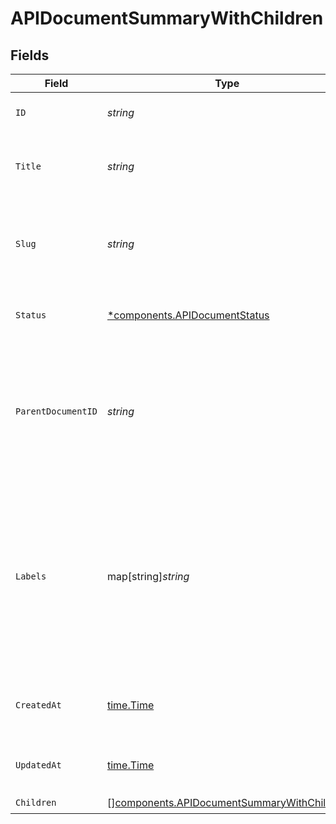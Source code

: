 # APIDocumentSummaryWithChildren


## Fields

| Field                                                                                                                                                                                                                             | Type                                                                                                                                                                                                                              | Required                                                                                                                                                                                                                          | Description                                                                                                                                                                                                                       | Example                                                                                                                                                                                                                           |
| --------------------------------------------------------------------------------------------------------------------------------------------------------------------------------------------------------------------------------- | --------------------------------------------------------------------------------------------------------------------------------------------------------------------------------------------------------------------------------- | --------------------------------------------------------------------------------------------------------------------------------------------------------------------------------------------------------------------------------- | --------------------------------------------------------------------------------------------------------------------------------------------------------------------------------------------------------------------------------- | --------------------------------------------------------------------------------------------------------------------------------------------------------------------------------------------------------------------------------- |
| `ID`                                                                                                                                                                                                                              | *string*                                                                                                                                                                                                                          | :heavy_check_mark:                                                                                                                                                                                                                | The API document identifier.                                                                                                                                                                                                      | de5c9818-be5c-42e6-b514-e3d4bc30ddeb                                                                                                                                                                                              |
| `Title`                                                                                                                                                                                                                           | *string*                                                                                                                                                                                                                          | :heavy_check_mark:                                                                                                                                                                                                                | The title of the document. Used to populate the `<title>` tag for the page                                                                                                                                                        | API Document                                                                                                                                                                                                                      |
| `Slug`                                                                                                                                                                                                                            | *string*                                                                                                                                                                                                                          | :heavy_check_mark:                                                                                                                                                                                                                | The `slug` is used in generated URLs to provide human readable paths.<br/><br/>Defaults to `slugify(title)`<br/>                                                                                                                  | api-document                                                                                                                                                                                                                      |
| `Status`                                                                                                                                                                                                                          | [*components.APIDocumentStatus](../../models/components/apidocumentstatus.md)                                                                                                                                                     | :heavy_minus_sign:                                                                                                                                                                                                                | If `status=published` the document will be visible in your live portal                                                                                                                                                            |                                                                                                                                                                                                                                   |
| `ParentDocumentID`                                                                                                                                                                                                                | *string*                                                                                                                                                                                                                          | :heavy_check_mark:                                                                                                                                                                                                                | API Documents may be rendered as a tree of files.<br/><br/>Specify the `id` of another API Document as the `parent_document_id` to add some heirarchy do your documents.<br/>                                                     | <nil>                                                                                                                                                                                                                             |
| `Labels`                                                                                                                                                                                                                          | map[string]*string*                                                                                                                                                                                                               | :heavy_check_mark:                                                                                                                                                                                                                | Labels store metadata of an entity that can be used for filtering an entity list or for searching across entity types. <br/><br/>Keys must be of length 1-63 characters, and cannot start with "kong", "konnect", "mesh", "kic", or "_".<br/> | {<br/>"env": "test"<br/>}                                                                                                                                                                                                         |
| `CreatedAt`                                                                                                                                                                                                                       | [time.Time](https://pkg.go.dev/time#Time)                                                                                                                                                                                         | :heavy_check_mark:                                                                                                                                                                                                                | An ISO-8601 timestamp representation of entity creation date.                                                                                                                                                                     | 2022-11-04T20:10:06.927Z                                                                                                                                                                                                          |
| `UpdatedAt`                                                                                                                                                                                                                       | [time.Time](https://pkg.go.dev/time#Time)                                                                                                                                                                                         | :heavy_check_mark:                                                                                                                                                                                                                | An ISO-8601 timestamp representation of entity update date.                                                                                                                                                                       | 2022-11-04T20:10:06.927Z                                                                                                                                                                                                          |
| `Children`                                                                                                                                                                                                                        | [][components.APIDocumentSummaryWithChildren](../../models/components/apidocumentsummarywithchildren.md)                                                                                                                          | :heavy_check_mark:                                                                                                                                                                                                                | N/A                                                                                                                                                                                                                               |                                                                                                                                                                                                                                   |